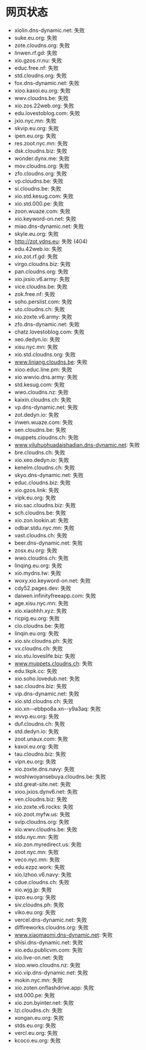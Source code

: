 # 网页状态
- xiolin.dns-dynamic.net: 失败
- suke.eu.org: 失败
- zote.cloudns.org: 失败
- linwen.rf.gd: 失败
- xio.gzos.rr.nu: 失败
- educ.free.nf: 失败
- std.cloudns.org: 失败
- fox.dns-dynamic.net: 失败
- xioo.kaxoi.eu.org: 失败
- wwv.cloudns.be: 失败
- xio.zos.22web.org: 失败
- edu.lovestoblog.com: 失败
- jxio.nyc.mn: 失败
- skvip.eu.org: 失败
- ipen.eu.org: 失败
- res.zoot.nyc.mn: 失败
- dsk.cloudns.biz: 失败
- wonder.dynx.me: 失败
- mov.cloudns.org: 失败
- zfo.cloudns.org: 失败
- vp.cloudns.be: 失败
- si.cloudns.be: 失败
- xio.std.kesug.com: 失败
- xio.std.000.pe: 失败
- zoon.wuaze.com: 失败
- xio.keyword-on.net: 失败
- miao.dns-dynamic.net: 失败
- skyle.eu.org: 失败
- http://zot.ydns.eu: 失败 (404)
- edu.42web.io: 失败
- xio.zot.rf.gd: 失败
- virgo.cloudns.biz: 失败
- pan.cloudns.org: 失败
- xio.jxsio.v6.army: 失败
- vice.cloudns.be: 失败
- zok.free.nf: 失败
- soho.perslist.com: 失败
- uto.cloudns.ch: 失败
- xio.zoxte.v6.army: 失败
- zfo.dns-dynamic.net: 失败
- chatz.lovestoblog.com: 失败
- xeo.dedyn.io: 失败
- xisu.nyc.mn: 失败
- xio.std.cloudns.org: 失败
- www.liniang.cloudns.be: 失败
- xioo.educ.line.pm: 失败
- xio.wwvio.dns.army: 失败
- std.kesug.com: 失败
- wwo.cloudns.nz: 失败
- kaixin.cloudns.ch: 失败
- vp.dns-dynamic.net: 失败
- zot.dedyn.io: 失败
- inwen.wuaze.com: 失败
- sen.cloudns.be: 失败
- muppets.cloudns.ch: 失败
- www.yiluhuohuadaishadian.dns-dynamic.net: 失败
- bre.cloudns.ch: 失败
- xio.xeo.dedyn.io: 失败
- kenelm.cloudns.ch: 失败
- skyo.dns-dynamic.net: 失败
- educ.cloudns.biz: 失败
- xio.gzos.link: 失败
- vipk.eu.org: 失败
- xio.sac.cloudns.biz: 失败
- sch.cloudns.be: 失败
- xio.zon.lookin.at: 失败
- odbar.stdu.nyc.mn: 失败
- vast.cloudns.ch: 失败
- beer.dns-dynamic.net: 失败
- zosx.eu.org: 失败
- wwo.cloudns.ch: 失败
- linqing.eu.org: 失败
- xio.mydns.tw: 失败
- woxy.xio.keyword-on.net: 失败
- cdy52.pages.dev: 失败
- daiwen.infinityfreeapp.com: 失败
- age.xisu.nyc.mn: 失败
- xio.xiaohhh.xyz: 失败
- ricpig.eu.org: 失败
- clo.cloudns.be: 失败
- linqin.eu.org: 失败
- xio.siv.cloudns.ph: 失败
- vx.cloudns.ch: 失败
- xio.stu.loveslife.biz: 失败
- www.muppets.cloudns.ch: 失败
- edu.tkpk.cc: 失败
- xio.soho.lovedub.net: 失败
- sac.cloudns.biz: 失败
- vip.dns-dynamic.net: 失败
- xio.std.cloudns.ch: 失败
- xio.xn--ebbpo8a.xn--y9a3aq: 失败
- wvvp.eu.org: 失败
- duf.cloudns.ch: 失败
- std.dedyn.io: 失败
- zoot.unaux.com: 失败
- kaxoi.eu.org: 失败
- tau.cloudns.biz: 失败
- vipn.eu.org: 失败
- xio.zoxte.dns.navy: 失败
- woshiwoyansebuya.cloudns.be: 失败
- std.great-site.net: 失败
- xioo.jxios.dynv6.net: 失败
- ven.cloudns.biz: 失败
- xio.zoxte.v6.rocks: 失败
- xio.zoot.myfw.us: 失败
- svip.cloudns.org: 失败
- xio.wwv.cloudns.be: 失败
- stdu.nyc.mn: 失败
- xio.zon.myredirect.us: 失败
- zoot.nyc.mn: 失败
- veco.nyc.mn: 失败
- edu.ezpz.work: 失败
- xio.lzhoo.v6.navy: 失败
- cdue.cloudns.ch: 失败
- xio.wjg.jp: 失败
- ipzo.eu.org: 失败
- siv.cloudns.ph: 失败
- viko.eu.org: 失败
- vercel.dns-dynamic.net: 失败
- diffireworks.cloudns.org: 失败
- www.xiaomaomi.dns-dynamic.net: 失败
- shisi.dns-dynamic.net: 失败
- xio.edu.publicvm.com: 失败
- xio.live-on.net: 失败
- xioo.wwo.cloudns.nz: 失败
- xio.vip.dns-dynamic.net: 失败
- mokin.nyc.mn: 失败
- xio.zoten.onflashdrive.app: 失败
- std.000.pe: 失败
- xio.zon.byinter.net: 失败
- lzi.cloudns.ch: 失败
- xongan.eu.org: 失败
- stds.eu.org: 失败
- vercl.eu.org: 失败
- kcoco.eu.org: 失败
